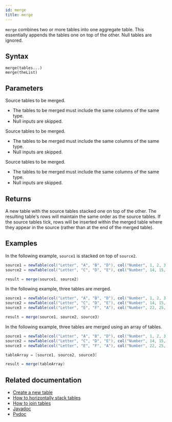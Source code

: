 ```yaml
---
id: merge
title: merge
---
```


`merge` combines two or more tables into one aggregate table. This essentially appends the tables one on top of the other. Null tables are ignored.

## Syntax

```
merge(tables...)
merge(theList)
```

## Parameters

<ParamTable>
<Param name="tables" type="Table...">

Source tables to be merged.

- The tables to be merged must include the same columns of the same type.
- Null inputs are skipped.

</Param>
<Param name="tables" type="Collection<Table>">

Source tables to be merged.

- The tables to be merged must include the same columns of the same type.
- Null inputs are skipped.

</Param>
<Param name="theList" type="List<Table>">

Source tables to be merged.

- The tables to be merged must include the same columns of the same type.
- Null inputs are skipped.

</Param>
</ParamTable>

## Returns

A new table with the source tables stacked one on top of the other. The resulting table's rows will maintain the same order as the source tables. If the source tables tick, rows will be inserted within the merged table where they appear in the source (rather than at the end of the merged table).

## Examples

In the following example, `source1` is stacked on top of `source2`.

```groovy order=source1,source2,result
source1 = newTable(col("Letter", "A", "B", "D"), col("Number", 1, 2, 3))
source2 = newTable(col("Letter", "C", "D", "E"), col("Number", 14, 15, 16))

result = merge(source1, source2)
```

In the following example, three tables are merged.

```groovy order=source1,source2,source3,result
source1 = newTable(col("Letter", "A", "B", "D"), col("Number", 1, 2, 3))
source2 = newTable(col("Letter", "C", "D", "E"), col("Number", 14, 15, 16))
source3 = newTable(col("Letter", "E", "F", "A"), col("Number", 22, 25, 27))

result = merge(source1, source2, source3)
```

In the following example, three tables are merged using an array of tables.

```groovy order=source1,source2,source3,result
source1 = newTable(col("Letter", "A", "B", "D"), col("Number", 1, 2, 3))
source2 = newTable(col("Letter", "C", "D", "E"), col("Number", 14, 15, 16))
source3 = newTable(col("Letter", "E", "F", "A"), col("Number", 22, 25, 27))

tableArray = [source1, source2, source3]

result = merge(tableArray)
```

## Related documentation

- [Create a new table](../../../how-to-guides/new-table.md)
- [How to horizontally stack tables](../../../how-to-guides/merge-tables.md)
- [How to join tables](../../../how-to-guides/joins-overview.md)
- [Javadoc](<https://deephaven.io/core/javadoc/io/deephaven/engine/util/TableTools.html#merge(java.util.Collection)>)
- [Pydoc](https://deephaven.io/core/pydoc/code/deephaven.TableTools.html?highlight=merge#deephaven.TableTools.merge)
